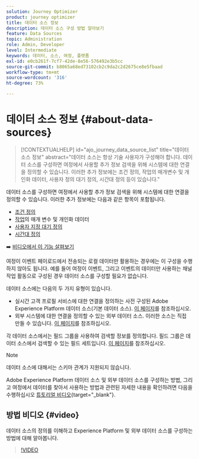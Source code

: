 ```yaml
---
solution: Journey Optimizer
product: journey optimizer
title: 데이터 소스 정보
description: 데이터 소스 구성 방법 알아보기
feature: Data Sources
topic: Administration
role: Admin, Developer
level: Intermediate
keywords: 데이터, 소스, 여정, 플랫폼
exl-id: e0cb261f-7cf7-42de-8e56-576492e3b5cc
source-git-commit: b8065a68ed73102cb2c9da2c2d2675ce8e5fbaad
workflow-type: tm+mt
source-wordcount: '316'
ht-degree: 73%

---
```


# 데이터 소스 정보 {#about-data-sources}

>[!CONTEXTUALHELP]
>id="ajo_journey_data_source_list"
>title="데이터 소스 정보"
>abstract="데이터 소스는 항상 기술 사용자가 구성해야 합니다. 데이터 소스를 구성하면 여정에서 사용할 추가 정보 검색을 위해 시스템에 대한 연결을 정의할 수 있습니다. 이러한 추가 정보에는 조건 정의, 작업의 매개변수 및 개인화 데이터, 사용자 정의 대기 정의, 시간대 정의 등이 있습니다."

데이터 소스를 구성하면 여정에서 사용할 추가 정보 검색을 위해 시스템에 대한 연결을 정의할 수 있습니다. 이러한 추가 정보에는 다음과 같은 항목이 포함됩니다.

* [조건 정의](../building-journeys/condition-activity.md)
* [작업](../action/action.md)의 매개 변수 및 개인화 데이터
* [사용자 지정 대기 정의](../building-journeys/wait-activity.md#custom)
* [시간대 정의](../building-journeys/timezone-management.md)

➡️ [비디오에서 이 기능 살펴보기](#video)

여정이 이벤트 페이로드에서 전송되는 로컬 데이터만 활용하는 경우에는 이 구성을 수행하지 않아도 됩니다. 예를 들어 여정이 이벤트, 그리고 이벤트의 데이터만 사용하는 채널 작업 활동으로 구성된 경우 데이터 소스를 구성할 필요가 없습니다.

데이터 소스에는 다음의 두 가지 유형이 있습니다.

* 실시간 고객 프로필 서비스에 대한 연결을 정의하는 사전 구성된 Adobe Experience Platform 데이터 소스(기본 데이터 소스). [이 페이지](../datasource/adobe-experience-platform-data-source.md)를 참조하십시오.
* 외부 시스템에 대한 연결을 정의할 수 있는 외부 데이터 소스. 이러한 소스는 직접 만들 수 있습니다. [이 페이지](../datasource/external-data-sources.md)를 참조하십시오.

각 데이터 소스에서는 필드 그룹을 사용하여 검색할 정보를 정의합니다. 필드 그룹은 데이터 소스에서 검색할 수 있는 필드 세트입니다. [이 페이지](../datasource/configure-data-sources.md#define-field-groups)를 참조하십시오.

>[!NOTE]
>
>데이터 소스에 대해서는 스키마 관계가 지원되지 않습니다.

Adobe Experience Platform 데이터 소스 및 외부 데이터 소스를 구성하는 방법, 그리고 여정에서 데이터를 찾아서 사용하는 방법과 관련된 자세한 내용을 확인하려면 다음을 수행하십시오 [튜토리얼 비디오](https://experienceleague.adobe.com/docs/journey-optimizer-learn/tutorials/journey-configuration/configure-data-sources.html){target="_blank"}.

## 방법 비디오 {#video}

데이터 소스의 정의를 이해하고 Experience Platform 및 외부 데이터 소스를 구성하는 방법에 대해 알아봅니다.

>[!VIDEO](https://video.tv.adobe.com/v/334256?quality=12)

